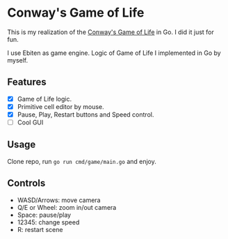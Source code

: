 # Conway's Game of Life

This is my realization of the [Conway's Game of Life](https://en.wikipedia.org/wiki/Conway%27s_Game_of_Life) in Go. I did it just for fun.

I use Ebiten as game engine. Logic of Game of Life I implemented in Go by myself.

## Features

- [x] Game of Life logic.
- [x] Primitive cell editor by mouse.
- [x] Pause, Play, Restart buttons and Speed control.
- [ ] Cool GUI

## Usage

Clone repo, run `go run cmd/game/main.go` and enjoy.

## Controls

- WASD/Arrows: move camera
- Q/E or Wheel: zoom in/out camera
- Space: pause/play
- 12345: change speed
- R: restart scene
